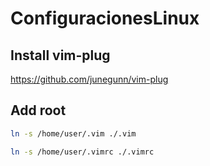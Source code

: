 # ConfiguracionesLinux

## Install vim-plug
https://github.com/junegunn/vim-plug

## Add root
```sh 
ln -s /home/user/.vim ./.vim
```
```sh 
ln -s /home/user/.vimrc ./.vimrc
```
